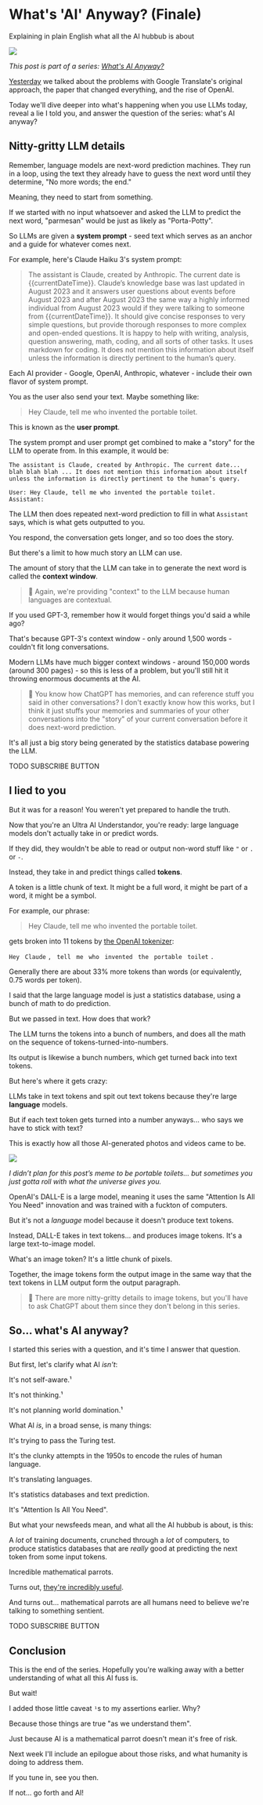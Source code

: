 <!------------------------- REFERENCE LINKS BLOCK ----------------------------------->
[TODO]: some-link
<!----------------------- END REFERENCE LINKS BLOCK --------------------------------->

What's 'AI' Anyway? (Finale)
===========================
Explaining in plain English what all the AI hubbub is about

![](./images/image.png)

_This post is part of a series: [What's AI Anyway?](https://mieubrisse.substack.com/p/whats-ai-anyway)_

[Yesterday](https://mieubrisse.substack.com/p/whats-ai-anyway-part-3) we talked about the problems with Google Translate's original approach, the paper that changed everything, and the rise of OpenAI.

Today we'll dive deeper into what's happening when you use LLMs today, reveal a lie I told you, and answer the question of the series: what's AI anyway?

Nitty-gritty LLM details
------------------------
Remember, language models are next-word prediction machines. They run in a loop, using the text they already have to guess the next word until they determine, "No more words; the end." 

Meaning, they need to start from something.

If we started with no input whatsoever and asked the LLM to predict the next word, "parmesan" would be just as likely as "Porta-Potty".

So LLMs are given a **system prompt** - seed text which serves as an anchor and a guide for whatever comes next.

For example, here's Claude Haiku 3's system prompt:

> The assistant is Claude, created by Anthropic. The current date is {{currentDateTime}}. Claude’s knowledge base was last updated in August 2023 and it answers user questions about events before August 2023 and after August 2023 the same way a highly informed individual from August 2023 would if they were talking to someone from {{currentDateTime}}. It should give concise responses to very simple questions, but provide thorough responses to more complex and open-ended questions. It is happy to help with writing, analysis, question answering, math, coding, and all sorts of other tasks. It uses markdown for coding. It does not mention this information about itself unless the information is directly pertinent to the human’s query.

Each AI provider - Google, OpenAI, Anthropic, whatever - include their own flavor of system prompt.

You as the user also send your text. Maybe something like:

> Hey Claude, tell me who invented the portable toilet.

This is known as the **user prompt**.

The system prompt and user prompt get combined to make a "story" for the LLM to operate from. In this example, it would be:

```
The assistant is Claude, created by Anthropic. The current date... blah blah blah ... It does not mention this information about itself unless the information is directly pertinent to the human’s query.

User: Hey Claude, tell me who invented the portable toilet.
Assistant:
```

The LLM then does repeated next-word prediction to fill in what `Assistant` says, which is what gets outputted to you.

You respond, the conversation gets longer, and so too does the story.

But there's a limit to how much story an LLM can use.

The amount of story that the LLM can take in to generate the next word is called the **context window**.

> 💭 Again, we're providing "context" to the LLM because human languages are contextual.

If you used GPT-3, remember how it would forget things you'd said a while ago?

That's because GPT-3's context window - only around 1,500 words - couldn't fit long conversations.

Modern LLMs have much bigger context windows - around 150,000 words (around 300 pages) - so this is less of a problem, but you'll still hit it throwing enormous documents at the AI.

> 💭 You know how ChatGPT has memories, and can reference stuff you said in other conversations? I don't exactly know how this works, but I think it just stuffs your memories and summaries of your other conversations into the "story" of your current conversation before it does next-word prediction.

It's all just a big story being generated by the statistics database powering the LLM.

TODO SUBSCRIBE BUTTON

I lied to you
-------------
But it was for a reason! You weren't yet prepared to handle the truth.

Now that you're an Ultra AI Understandor, you're ready: large language models don't actually take in or predict words.

If they did, they wouldn't be able to read or output non-word stuff like `"` or `.` or `-`.

Instead, they take in and predict things called **tokens**.

A token is a little chunk of text. It might be a full word, it might be part of a word, it might be a symbol.

For example, our phrase:

> Hey Claude, tell me who invented the portable toilet.

gets broken into 11 tokens by [the OpenAI tokenizer](https://platform.openai.com/tokenizer):

`Hey`
` Claude`
`,`
` tell`
` me`
` who`
` invented`
` the`
` portable`
` toilet`
`.`

Generally there are about 33% more tokens than words (or equivalently, 0.75 words per token).

I said that the large language model is just a statistics database, using a bunch of math to do prediction.

But we passed in text. How does that work?

The LLM turns the tokens into a bunch of numbers, and does all the math on the sequence of tokens-turned-into-numbers.

Its output is likewise a bunch numbers, which get turned back into text tokens.

But here's where it gets crazy:

LLMs take in text tokens and spit out text tokens because they're large **language** models.

But if each text token gets turned into a number anyways... who says we have to stick with text?

This is exactly how all those AI-generated photos and videos came to be.

![](./images/funny-porta-potty.png)

_I didn’t plan for this post’s meme to be portable toilets… but sometimes you just gotta roll with what the universe gives you._

OpenAI's DALL-E is a large model, meaning it uses the same "Attention Is All You Need" innovation and was trained with a fuckton of computers. 

But it's not a _language_ model because it doesn't produce text tokens.

Instead, DALL-E takes in text tokens... and produces image tokens. It's a large text-to-image model.

What's an image token? It's a little chunk of pixels. 

Together, the image tokens form the output image in the same way that the text tokens in LLM output form the output paragraph.

> 🤔 There are more nitty-gritty details to image tokens, but you'll have to ask ChatGPT about them since they don't belong in this series.

So... what's AI anyway?
------------------------
I started this series with a question, and it's time I answer that question.

But first, let's clarify what AI _isn't_:

It's not self-aware.¹

It's not thinking.¹

It's not planning world domination.¹

What AI _is_, in a broad sense, is many things:

It's trying to pass the Turing test.

It's the clunky attempts in the 1950s to encode the rules of human language.

It's translating languages.

It's statistics databases and text prediction.

It's "Attention Is All You Need".

But what your newsfeeds mean, and what all the AI hubbub is about, is this:

A _lot_ of training documents, crunched through a _lot_ of computers, to produce statistics databases that are _really_ good at predicting the next token from some input tokens.

Incredible mathematical parrots.

Turns out, [they're incredibly useful](https://mieubrisse.substack.com/p/the-value-of-ai).

And turns out... mathematical parrots are all humans need to believe we're talking to something sentient.

TODO SUBSCRIBE BUTTON

Conclusion
----------
This is the end of the series. Hopefully you're walking away with a better understanding of what all this AI fuss is.

But wait!

I added those little caveat `¹`s to my assertions earlier. Why? 

Because those things are true "as we understand them".

Just because AI is a mathematical parrot doesn't mean it's free of risk.

Next week I'll include an epilogue about those risks, and what humanity is doing to address them.

If you tune in, see you then.

If not... go forth and AI!

<!------------------ IG POST DESCRIPTION --------------------->
<!--
TODO

🐒 Full article at link in bio.
-->

<!-------------------- IG STORY TEXT ------------------------->
<!--
TODO
-->
